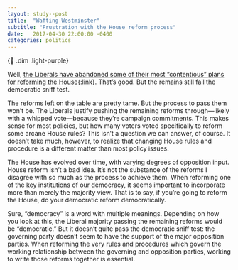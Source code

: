 ```yaml
---
layout: study--post
title:  "Wafting Westminster"
subtitle: "Frustration with the House reform process"
date:   2017-04-30 22:00:00 -0400
categories: politics
---
```


{:link: .dim .light-purple}

Well, [the Liberals have abandoned some of their most “contentious” plans for reforming the House](http://www.cbc.ca/news/politics/wherry-liberals-parliament-reform-1.4092596){:link}. That’s good. But the remains still fail the democratic sniff test.

The reforms left on the table are pretty tame. But the process to pass them won’t be. The Liberals justify pushing the remaining reforms through—likely with a whipped vote—because they’re campaign commitments. This makes sense for most policies, but how many voters voted specifically to reform some arcane House rules? This isn’t a question we can answer, of course. It doesn’t take much, however, to realize that changing House rules and procedure is a different matter than most policy issues.

The House has evolved over time, with varying degrees of opposition input. House reform isn’t a bad idea. It’s not the substance of the reforms I disagree with so much as the process to achieve them. When reforming one of the key institutions of our democracy, it seems important to incorporate more than merely the majority view. That is to say, if you’re going to reform the House, do your democratic reform democratically.

Sure, “democracy” is a word with multiple meanings. Depending on how you look at this, the Liberal majority passing the remaining reforms would be “democratic.” But it doesn’t quite pass the democratic sniff test: the governing party doesn’t seem to have the support of the major opposition parties. When reforming the very rules and procedures which govern the working relationship between the governing and opposition parties, working to write those reforms together is essential.

